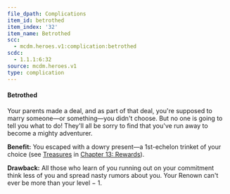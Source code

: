 ```yaml
---
file_dpath: Complications
item_id: betrothed
item_index: '32'
item_name: Betrothed
scc:
  - mcdm.heroes.v1:complication:betrothed
scdc:
  - 1.1.1:6:32
source: mcdm.heroes.v1
type: complication
---
```


#### Betrothed

Your parents made a deal, and as part of that deal, you're supposed to marry someone—or something—you didn't choose. But no one is going to tell you what to do! They'll all be sorry to find that you've run away to become a mighty adventurer.

**Benefit:** You escaped with a dowry present—a 1st-echelon trinket of your choice (see [Treasures](#page-327-2) in [Chapter 13: Rewards](#page-327-1)).

**Drawback:** All those who learn of you running out on your commitment think less of you and spread nasty rumors about you. Your Renown can't ever be more than your level − 1.
